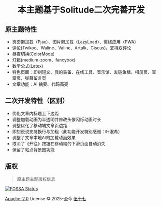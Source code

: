 <div align="center">

# 本主题基于Solitude二次完善开发

</div>

## 原主题特性

- 页面懒加载（Pjax）、图片懒加载（LazyLoad）、离线应用（PWA）
- 评论(Twikoo、Waline、Valine、Artalk、Giscus)，支持双评论
- 昼夜切换(ColorMode)
- 灯箱(medium-zoom、fancybox)
- 数学公式(Latex)
- 特色页面：即刻短文、我的装备、在线工具、音乐馆、友链鱼塘、相册页、豆瓣页、弹幕留言页
- 文章功能：AI 摘要、代码高亮

## 二次开发特性（区别）

- 优化文章内标题上下边距
- 调整加载动画为半透明并修改头像闪烁动画时长
- 调整优化了移动端文章页边距
- 即刻说说支持换行与加粗（此功能开发特别感谢：叶泯希）
- 调整了文章本地AI的加载动画效果
- 取消了《开往》按钮在移动端的下滑页面自动消失
- 保留了站点背景图功能

## 版权

> 原主题主题版权信息

[![FOSSA Status](https://app.fossa.com/api/projects/git%2Bgithub.com%2Fvalor-x%2Fhexo-theme-solitude.svg?type=small)](https://app.fossa.com/projects/git%2Bgithub.com%2Fvalor-x%2Fhexo-theme-solitude?ref=badge_large)

[Apache-2.0](./LICENSE) License &copy; 2025-至今 [伍十七](https://github.com/everfu)